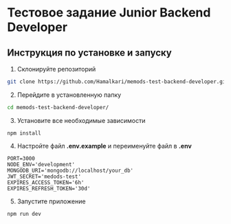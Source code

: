 # Тестовое задание Junior Backend Developer

## Инструкция по установке и запуску

1. Склонируйте репозиторий
```sh
git clone https://github.com/Hamalkari/memods-test-backend-developer.git
```
2. Перейдите в установленную папку
```sh
cd memods-test-backend-developer/
```
3. Установите все необходимые зависимости
```
npm install
```
4. Настройте файл **.env.example** и переименуйте файл в **.env**
```shell
PORT=3000
NODE_ENV='development'
MONGODB_URI='mongodb://localhost/your_db'
JWT_SECRET='medods-test'
EXPIRES_ACCESS_TOKEN='6h'
EXPIRES_REFRESH_TOKEN='30d'
```
5. Запустите приложение
```sh
npm run dev
```